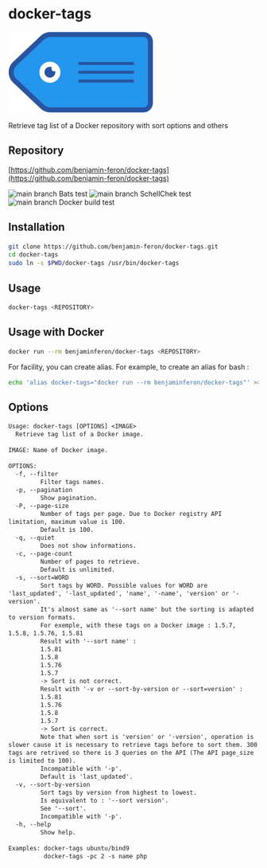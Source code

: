 # docker-tags

![logo](https://github.com/benjamin-feron/docker-tags/raw/main/images/docker-tags.png "docker-tags logo")

Retrieve tag list of a Docker repository with sort options and others

## Repository

[https://github.com/benjamin-feron/docker-tags](https://github.com/benjamin-feron/docker-tags)

![main branch Bats test](https://github.com/benjamin-feron/docker-tags/actions/workflows/bats.yml/badge.svg?branch=main)
![main branch SchellChek test](https://github.com/benjamin-feron/docker-tags/actions/workflows/shellcheck.yml/badge.svg?branch=main)
![main branch Docker build test](https://github.com/benjamin-feron/docker-tags/actions/workflows/docker-build-push.yml/badge.svg)

## Installation

```bash
git clone https://github.com/benjamin-feron/docker-tags.git
cd docker-tags
sudo ln -s $PWD/docker-tags /usr/bin/docker-tags
```

## Usage

```bash
docker-tags <REPOSITORY>
```

## Usage with Docker

```bash
docker run --rm benjaminferon/docker-tags <REPOSITORY>
```

For facility, you can create alias.
For example, to create an alias for bash :

```bash
echo 'alias docker-tags="docker run --rm benjaminferon/docker-tags"' >> ~/.bashrc
```

## Options

```text
Usage: docker-tags [OPTIONS] <IMAGE>
  Retrieve tag list of a Docker image.

IMAGE: Name of Docker image.

OPTIONS:
  -f, --filter
         Filter tags names.
  -p, --pagination
         Show pagination.
  -P, --page-size
         Number of tags per page. Due to Docker registry API limitation, maximum value is 100.
         Default is 100.
  -q, --quiet
         Does not show informations.
  -c, --page-count
         Number of pages to retrieve.
         Default is unlimited.
  -s, --sort=WORD
         Sort tags by WORD. Possible values for WORD are 'last_updated', '-last_updated', 'name', '-name', 'version' or '-version'.
         It's almost same as '--sort name' but the sorting is adapted to version formats.
         For exemple, with these tags on a Docker image : 1.5.7, 1.5.8, 1.5.76, 1.5.81
         Result with '--sort name' :
         1.5.81
         1.5.8
         1.5.76
         1.5.7
         -> Sort is not correct.
         Result with '-v or --sort-by-version or --sort=version' :
         1.5.81
         1.5.76
         1.5.8
         1.5.7
         -> Sort is correct.
         Note that when sort is 'version' or '-version', operation is slower cause it is necessary to retrieve tags before to sort them. 300 tags are retrived so there is 3 queries on the API (The API page_size is limited to 100).
         Incompatible with '-p'.
         Default is 'last_updated'.
  -v, --sort-by-version
         Sort tags by version from highest to lowest.
         Is equivalent to : '--sort version'.
         See '--sort'.
         Incompatible with '-p'.
  -h, --help
         Show help.

Examples: docker-tags ubuntu/bind9
          docker-tags -pc 2 -s name php
```